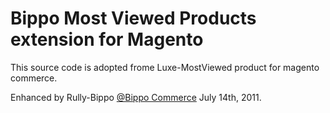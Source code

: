 # Bippo Most Viewed Products extension for Magento

This source code is adopted frome Luxe-MostViewed product for magento commerce. 

Enhanced by Rully-Bippo [@Bippo Commerce](http://www.bippo.co.id) July 14th, 2011.